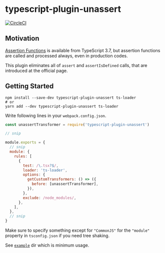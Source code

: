 # typescript-plugin-unassert

[![CircleCI](https://circleci.com/gh/januswel/typescript-plugin-unassert.svg?style=svg)](https://circleci.com/gh/januswel/typescript-plugin-unassert)

## Motivation

[Assertion Functions](https://www.typescriptlang.org/docs/handbook/release-notes/typescript-3-7.html#assertion-functions) is available from TypeScript 3.7, but assertion functions are called and processed always, even in production codes.

This plugin eliminates all of `assert` and `assertIsDefined` calls, that are introduced at the official page.

## Getting Started

```console
npm install --save-dev typescript-plugin-unassert ts-loader
# or
yarn add --dev typescript-plugin-unassert ts-loader
```

Write following lines in your `webpack.config.json`.

```js
const unassertTransformer = require('typescript-plugin-unassert')

// snip

module.exports = {
  // snip
  module: {
    rules: [
      {
        test: /\.tsx?$/,
        loader: 'ts-loader',
        options: {
          getCustomTransformers: () => ({
            before: [unassertTransformer],
          }),
        },
        exclude: /node_modules/,
      },
    ],
  },
  // snip
}
```

Make sure to specify something except for `"CommonJS"` for the `"module"` property in `tsconfig.json` if you need tree shaking.

See [`example`](https://github.com/januswel/typescript-plugin-unassert/tree/master/example) dir which is minimum usage.
